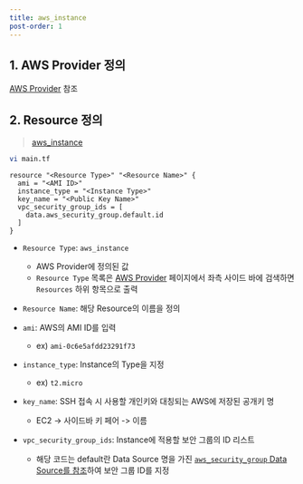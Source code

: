 ```yaml
---
title: aws_instance
post-order: 1
---
```


## 1. AWS Provider 정의

 [AWS Provider](http://kim-dongoh.github.io/terraform/provider/aws/) 참조



## 2. Resource 정의

> [aws_instance](https://registry.terraform.io/providers/hashicorp/aws/latest/docs/resources/instance)

```bash
vi main.tf
```

```hcl
resource "<Resource Type>" "<Resource Name>" {
  ami = "<AMI ID>"
  instance_type = "<Instance Type>"
  key_name = "<Public Key Name>"
  vpc_security_group_ids = [
    data.aws_security_group.default.id
  ]
}
```

* `Resource Type`: `aws_instance`
  * AWS Provider에 정의된 값
  * `Resource Type` 목록은 [AWS Provider](https://registry.terraform.io/providers/hashicorp/aws/latest/docs) 페이지에서 좌측 사이드 바에 검색하면 `Resources` 하위 항목으로 출력
* `Resource Name`: 해당 Resource의 이름을 정의
* `ami`: AWS의 AMI ID를 입력
  * ex) `ami-0c6e5afdd23291f73`

* `instance_type`: Instance의 Type을 지정
  * ex) `t2.micro`
* `key_name`: SSH 접속 시 사용할 개인키와 대칭되는 AWS에 저장된 공개키 명
  * EC2 -> 사이드바 키 페어 -> 이름
* `vpc_security_group_ids`: Instance에 적용할 보안 그룹의 ID 리스트
  * 해당 코드는 default란 Data Source 명을 가진 [`aws_security_group` Data Source를 참조](kim-dongoh.github.io/terraform/data_source/_posts/2023-05-10-aws_security_group.md)하여 보안 그룹 ID를 지정